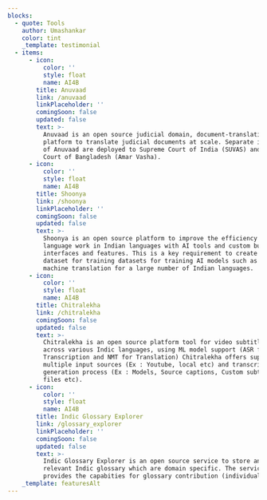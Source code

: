 ```yaml
---
blocks:
  - quote: Tools
    author: Umashankar
    color: tint
    _template: testimonial
  - items:
      - icon:
          color: ''
          style: float
          name: AI4B
        title: Anuvaad
        link: /anuvaad
        linkPlaceholder: ''
        comingSoon: false
        updated: false
        text: >-
          Anuvaad is an open source judicial domain, document-translation
          platform to translate judicial documents at scale. Separate instances
          of Anuvaad are deployed to Supreme Court of India (SUVAS) and Supreme
          Court of Bangladesh (Amar Vasha).
      - icon:
          color: ''
          style: float
          name: AI4B
        title: Shoonya
        link: /shoonya
        linkPlaceholder: ''
        comingSoon: false
        updated: false
        text: >-
          Shoonya is an open source platform to improve the efficiency of
          language work in Indian languages with AI tools and custom built UI
          interfaces and features. This is a key requirement to create larger
          dataset for training datasets for training AI models such as neural
          machine translation for a large number of Indian languages.
      - icon:
          color: ''
          style: float
          name: AI4B
        title: Chitralekha
        link: /chitralekha
        comingSoon: false
        updated: false
        text: >-
          Chitralekha is an open source platform tool for video subtitling
          across various Indic languages, using ML model support (ASR for
          Transcription and NMT for Translation) Chitralekha offers support for
          multiple input sources (Ex : Youtube, local etc) and transcription
          generation process (Ex : Models, Source captions, Custom subtitle
          files etc).
      - icon:
          color: ''
          style: float
          name: AI4B
        title: Indic Glossary Explorer
        link: /glossary_explorer
        linkPlaceholder: ''
        comingSoon: false
        updated: false
        text: >-
          Indic Glossary Explorer is an open source service to store and explore
          relevant Indic glossary which are domain specific. The service also
          provides the capabities for glossary contribution (individual/batch).
    _template: featuresAlt
---
```


